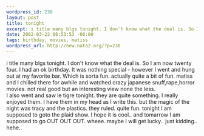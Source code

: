 ```yaml
--- 
wordpress_id: 238
layout: post
title: tonight
excerpt: i title many blgs tonight. I don't know what the deal is. So I am now twenty four. I had an ok birthday. It was nothing special - however I went and hung out at my favorite bar. Which is sorta fun. actually quite a bit of fun. matiss and I chilled there for awhile and watched crazy japanese snuff,rape,horror movies. not real good but an interesting view none the less. I also went and saw le...
date: 2002-03-22 06:53:53 -06:00
tags: birthday, movies, matiss
wordpress_url: http://new.nata2.org/?p=238
---
```

i title many blgs tonight. I don't know what the deal is. So I am now twenty four. I had an ok birthday. It was nothing special - however I went and hung out at my favorite bar. Which is sorta fun. actually quite a bit of fun. matiss and I chilled there for awhile and watched crazy japanese snuff,rape,horror movies. not real good but an interesting view none the less. <br/>I also went and saw le tigre tonight. they are quite something. I really enjoyed them. I have them in my head as I write this. but the magic of the night was tracy and the plastics. they ruled. quite fun. tonight I am supposed to goto the plaid show. I hope it is cool.. and tomarrow I am supposed to go OUT OUT OUT. wheee. maybe I will get lucky.. just kidding.. hehe.. 
